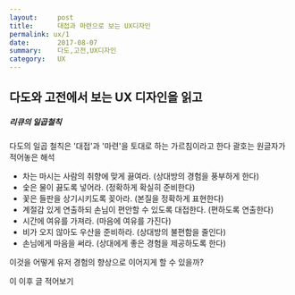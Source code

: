 ```yaml
---
layout:     post
title:      대접과 마련으로 보는 UX디자인 
permalink: ux/1
date:       2017-08-07
summary:    다도,고전,UX디자인 
category: 	UX
---
```


## 다도와 고전에서 보는 UX 디자인을 읽고

##### 리큐의 일곱철칙
다도의 일곱 철칙은 '대접'과 '마련'을 토대로 하는 가르침이라고 한다
괄호는 원글자가 적어놓은 해석
- 차는 마시는 사람의 취향에 맞게 끓여라. (상대방의 경험을 풍부하게 한다)
- 숯은 물이 끓도록 넣어라. (정확하게 확실히 준비한다)
- 꽃은 들판을 상기시키도록 꽂아라. (본질을 정확하게 표현한다)
- 계절감 있게 연출하되 손님이 편안할 수 있도록 대접한다. (편하도록 연출한다)
- 시간에 여유를 가져라. (마음에 여유를 가진다)
- 비가 오지 않아도 우산을 준비하라. (상대방의 불편함을 줄인다)
- 손님에게 마음을 써라. (상대에게 좋은 경험을 제공하도록 한다)

이것을 어떻게 유저 경험의 향상으로 이어지게 할 수 있을까?

이 이후 글 적어보기